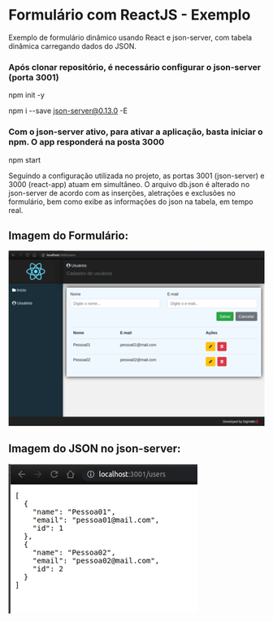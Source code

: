 # Formulário com ReactJS - Exemplo
Exemplo de formulário dinâmico usando React e json-server, com tabela dinâmica carregando dados do JSON.

### Após clonar repositório, é necessário configurar o json-server (porta 3001)

npm init -y

npm i --save json-server@0.13.0 -E

### Com o json-server ativo, para ativar a aplicação, basta iniciar o npm. O app responderá na posta 3000

npm start

Seguindo a configuração utilizada no projeto, as portas 3001 (json-server) e 3000 (react-app) atuam em simultâneo.
O arquivo db.json é alterado no json-server de acordo com as inserções, aletrações e exclusões no formulário,
bem como exibe as informações do json na tabela, em tempo real.

## Imagem do Formulário:
![Imagem Formulário](https://github.com/RafaelSouzaValle/formReactJSExemplo/blob/master/img-exemplo/form.png)


## Imagem do JSON no json-server:
![Imagem Formulário](https://github.com/RafaelSouzaValle/formReactJSExemplo/blob/master/img-exemplo/json-server.png)
